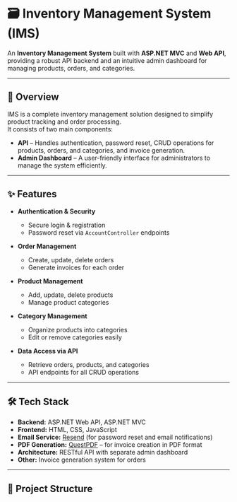 # 🗃️ Inventory Management System (IMS)

An **Inventory Management System** built with **ASP.NET MVC** and **Web API**, providing a robust API backend and an intuitive admin dashboard for managing products, orders, and categories.

---

## 🚀 Overview

IMS is a complete inventory management solution designed to simplify product tracking and order processing.  
It consists of two main components:

- **API** – Handles authentication, password reset, CRUD operations for products, orders, and categories, and invoice generation.
- **Admin Dashboard** – A user-friendly interface for administrators to manage the system efficiently.

---

## ✨ Features

- **Authentication & Security**
  - Secure login & registration
  - Password reset via `AccountController` endpoints

- **Order Management**
  - Create, update, delete orders
  - Generate invoices for each order

- **Product Management**
  - Add, update, delete products
  - Manage product categories

- **Category Management**
  - Organize products into categories
  - Edit or remove categories easily

- **Data Access via API**
  - Retrieve orders, products, and categories
  - API endpoints for all CRUD operations

---

## 🛠️ Tech Stack

- **Backend:** ASP.NET Web API, ASP.NET MVC
- **Frontend:** HTML, CSS, JavaScript
- **Email Service:** [Resend](https://resend.com) (for password reset and email notifications)
- **PDF Generation:** [QuestPDF](https://www.questpdf.com) – for invoice creation in PDF format
- **Architecture:** RESTful API with separate admin dashboard
- **Other:** Invoice generation system for orders

---

## 📂 Project Structure

